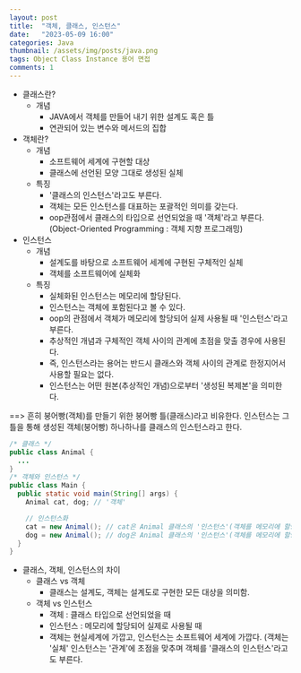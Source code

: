 ```yaml
---
layout: post
title:  "객체, 클래스, 인스턴스"
date:   "2023-05-09 16:00"
categories: Java
thumbnail: /assets/img/posts/java.png
tags: Object Class Instance 용어 면접
comments: 1
---
```


+ 클래스란?
	+ 개념
		* JAVA에서 객체를 만들어 내기 위한 설계도 혹은 틀 
		* 연관되어 있는 변수와 메서드의 집합<br>
+ 객체란?
	+ 개념
		* 소프트웨어 세계에 구현할 대상
		* 클래스에 선언된 모양 그대로 생성된 실체
	+ 특징
		* '클래스의 인스턴스'라고도 부른다.
		* 객체는 모든 인스턴스를 대표하는 포괄적인 의미를 갖는다.
		* oop관점에서 클래스의 타입으로 선언되었을 때 '객체'라고 부른다.
		(Object-Oriented Programming : 객체 지향 프로그래밍)<br>
+ 인스턴스
	+ 개념
		* 설계도를 바탕으로 소프트웨어 세계에 구현된 구체적인 실체
		* 객체를 소프트웨어에 실체화
	+ 특징
		* 실체화된 인스턴스는 메모리에 할당된다.
		* 인스턴스는 객체에 포함된다고 볼 수 있다.
		* oop의 관점에서 객체가 메모리에 할당되어 실제 사용될 때 '인스턴스'라고 부른다.
		* 추상적인 개념과 구체적인 객체 사이의 관계에 초점을 맞출 경우에 사용된다.
		* 즉, 인스턴스라는 용어는 반드시 클래스와 객체 사이의 관계로 한정지어서 사용할 필요는 없다.
		* 인스턴스는 어떤 원본(추상적인 개념)으로부터 '생성된 복제본'을 의미한다.<br>

==> 흔히 붕어빵(객체)를 만들기 위한 붕어빵 틀(클래스)라고 비유한다.  인스턴스는 그 틀을 통해 생성된 객체(붕어빵) 하나하나를 클래스의 인스턴스라고 한다.

```java
/* 클래스 */
public class Animal {
  ...
}
/* 객체와 인스턴스 */
public class Main {
  public static void main(String[] args) {
    Animal cat, dog; // '객체'

    // 인스턴스화
    cat = new Animal(); // cat은 Animal 클래스의 '인스턴스'(객체를 메모리에 할당)
    dog = new Animal(); // dog은 Animal 클래스의 '인스턴스'(객체를 메모리에 할당)
  }
}
```

+  클래스, 객체, 인스턴스의 차이 
	+ 클래스 vs 객체
		* 클래스는 설계도, 객체는 설계도로 구현한 모든 대상을 의미함.
	+ 객체 vs 인스턴스
		* 객체 : 클래스 타입으로 선언되었을 때
		* 인스턴스 : 메모리에 할당되어 실제로 사용될 때
		* 객체는 현실세계에 가깝고, 인스턴스는 소프트웨어 세계에 가깝다. (객체는 '실체' 인스턴스는 '관계'에 초점을 맞추며 객체를 '클래스의 인스턴스'라고도 부른다.<br>

